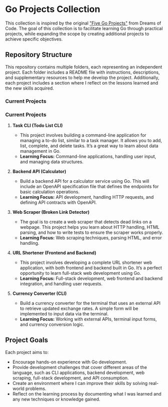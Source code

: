 # Go Projects Collection

This collection is inspired by the original ["Five Go Projects"](https://youtu.be/gXmznGEW9vo) from Dreams of Code. The goal of this collection is to facilitate learning Go through practical projects, while expanding the scope by creating additional projects to achieve specific objectives.

## Repository Structure

This repository contains multiple folders, each representing an independent project. Each folder includes a README file with instructions, descriptions, and supplementary resources to help me develop the project. Additionally, each project includes a section where I reflect on the lessons learned and the new skills acquired.

### Current Projects

### Current Projects

1. **Task CLI (Todo List CLI)**
   - This project involves building a command-line application for managing a to-do list, similar to a task manager. It allows you to add, list, complete, and delete tasks. It’s a great way to learn about data management in Go.
   - **Learning Focus:** Command-line applications, handling user input, and managing data structures.
   
2. **Backend API (Calculator)**
   - Build a backend API for a calculator service using Go. This will include an OpenAPI specification file that defines the endpoints for basic calculation operations.
   - **Learning Focus:** API development, handling HTTP requests, and defining API contracts with OpenAPI.

3. **Web Scraper (Broken Link Detector)**
   - The goal is to create a web scraper that detects dead links on a webpage. This project helps you learn about HTTP handling, HTML parsing, and how to write tests to ensure the scraper works properly.
   - **Learning Focus:** Web scraping techniques, parsing HTML, and error handling.

4. **URL Shortener (Frontend and Backend)**
   - This project involves developing a complete URL shortener web application, with both frontend and backend built in Go. It’s a perfect opportunity to learn full-stack web development using Go.
   - **Learning Focus:** Full-stack development, web frontend and backend integration, and handling user requests.

5. **Currency Converter (CLI)**
   - Build a currency converter for the terminal that uses an external API to retrieve updated exchange rates. A simple form will be implemented to input data via the terminal.
   - **Learning Focus:** Working with external APIs, terminal input forms, and currency conversion logic.



## Project Goals

Each project aims to:
- Encourage hands-on experience with Go development.
- Provide development challenges that cover different areas of the language, such as CLI applications, backend development, web scraping, full-stack development, and API consumption.
- Create an environment where I can improve their skills by solving real-world problems.
- Reflect on the learning process by documenting what I was learned and any new techniques or knowledge gained.


